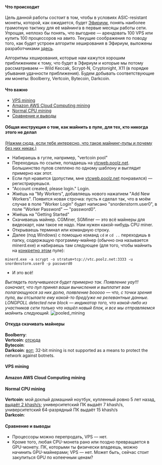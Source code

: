 #### Что происходит

Цель данной работы состоит в том, чтобы в условиях ASIC-resistant монеты, которой, как ожидается, будет [Эфириум](https://github.com/snordenstorm/wiki/wiki/My-Ethereum-Homepage), понять наиболее грамотную тактику для её майнинга в первые месяцы работы сети. Упрощая, неплохо бы понять, что выгоднее — арендовать 100 VPS или купить 100 процессоров на авито. Текущие соображения по поводу того, как будет устроен алгоритм хеширования в Эфириум, выложены разработчиками [здесь](https://forum.ethereum.org/discussion/197/mining-faq-live-updates/p1).

Алгоритмы хеширования, которые нам кажутся хорошим приближением к тому, что будет в Эфириум и которые мы потому рассматриваем — Wild Keccak, Scrypt-N, Cryptonight, X11 (в порядке убывания удачности приближения). Будем добывать соответствующие им монеты: Boolberry, Vertcoin, Bytecoin, Darkcoin. 

#### Что важно

* [VPS mining](https://github.com/snordenstorm/wiki/wiki/Ether-CPU-mining#vps-mining)
* [Amazon AWS Cloud Computing mining](https://github.com/snordenstorm/wiki/wiki/Ether-CPU-mining#amazon-aws-cloud-computing-mining)
* [Normal CPU mining](https://github.com/snordenstorm/wiki/wiki/Ether-CPU-mining#normal-cpu-mining)
* [Сравнение и выводы](https://github.com/snordenstorm/wiki/wiki/Ether-CPU-mining#%D0%A1%D1%80%D0%B0%D0%B2%D0%BD%D0%B5%D0%BD%D0%B8%D0%B5-%D0%B8-%D0%B2%D1%8B%D0%B2%D0%BE%D0%B4%D1%8B)

#### Общая инструкция о том, как майнить в пуле, для тех, кто никогда этого не делал

[(Нажми сюда, если тебе интересно, что такое майнинг-пулы и почему без них никак.)](https://github.com/snordenstorm/wiki/wiki/%D0%9C%D0%B0%D0%B9%D0%BD%D0%B8%D0%BD%D0%B3-%D0%B1%D0%B8%D1%82%D0%BA%D0%BE%D0%B9%D0%BD%D0%BE%D0%B2#%D0%A7%D1%82%D0%BE-%D1%82%D0%B0%D0%BA%D0%BE%D0%B5-%D0%BC%D0%B0%D0%B9%D0%BD%D0%B8%D0%BD%D0%B3-%D0%BF%D1%83%D0%BB%D1%8B)

* Набираешь в гугле, например, "vertcoin pool"
* Переходишь по ссылке, попадаешь на [vtcweb.poolz.net](http://vtcweb.poolz.net/). Большинство пулов слеплено по одному шаблону и выглядит примерно как этот. 
* Если пул нравится (допустим, мне [vtcweb.poolz.net](http://vtcweb.poolz.net/) понравился) — регистрируешься.
* "Account created, please login." Login.
* Жмёшь на "My Workers", добавляешь нового нажатием "Add New Workers". Появится новая строчка: пусть я сделал так, что в моём случае в поле "Worker Login" будет написано "snordenstorm.user0", в поле "Worker Password" — "password0".
* Жмёшь на "Getting Started"
* Скачиваешь майнер. CGMiner, SGMiner — это всё майнеры для видеокарт, нам такое не надо. Нам нужен какой-нибудь CPU miner.
* Открываешь терминал или командную строку.
* Далее (под Windows) с помощью команд `cd` и `cd ..` переходишь в папку, содержащую программу-майнер (обычно она называется minerd.exe) и набираешь там следующее (для того, чтобы майнить на [конкретно этом](http://vtcweb.poolz.net/index.php?page=gettingstarted) пуле):

```
minerd.exe -a scrypt -o stratum+tcp://vtc.poolz.net:3333 -u snordenstorm.user0 -p password0
```
* И это всё! 

*Выглядеть получившееся будет примерно так. Появление yay!!! означает, что пул принял ваши вычисления и выплатит вам полагающуюся за них долю, появление booooo — что, с точки зрения пула, вы отсылаете ему какой-то бред/уже не релевантные данные. LONGPOLL detected new block — индикатор того, что какой-либо из участников сети только что нашёл новый блок, и все мы отправляемся майнить следующий.*
![pooled_mining](https://dl.dropboxusercontent.com/u/14533127/paperfor/pooled_mining.png)


#### Откуда скачивать майнеры

**Boolberry**: <br>
**Vertcoin**: [отсюда](https://bitcointalk.org/index.php?topic=55038.msg654850#msg654850)<br>
**Bytecoin**: <br>
**Darkcoin**: [вот](http://wiki.darkcoin.eu/wiki/Mining_Darkcoin#Mining_Programs); 32-bit mining is not supported as a means to protect the network against botnets.

#### VPS mining

<!--VPS я искал [здесь](https://poiskvps.ru/). -->

#### Amazon AWS Cloud Computing mining

#### Normal CPU mining

**Vertcoin**: мой дохлый домашний ноутбук, купленный ровно 5 лет назад, [выдаёт 2 khash/s](https://dl.dropboxusercontent.com/u/14533127/experiment/Vertcoin/vertcoin_my.png); университетский ПК выдаёт 7 khash/s, университетский 64-разрядный ПК выдаёт 15 khash/s <br>
**Darkcoin**:  

#### Сравнение и выводы

* Процессоры можно перепродать, VPS — нет.
* Кроме того, любая CPU-монета рано или поздно превращается в GPU-монету. ПК, которыми ты физически владеешь, можно начинить GPU-майнерами; VPS — нет. Может быть, сейчас стоит закупиться GPU по копеечным ценам?